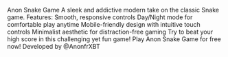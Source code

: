 Anon Snake Game
A sleek and addictive modern take on the classic Snake game.
Features:
Smooth, responsive controls
Day/Night mode for comfortable play anytime
Mobile-friendly design with intuitive touch controls
Minimalist aesthetic for distraction-free gaming
Try to beat your high score in this challenging yet fun game!
Play Anon Snake Game for free now!
Developed by @AnonfrXBT
